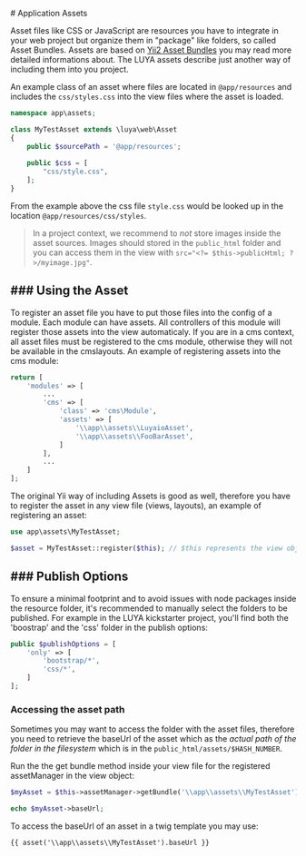 # Application Assets

Asset files like CSS or JavaScript are resources you have to integrate in your web project but organize them in "package" like folders, so called Asset Bundles. Assets are based on [Yii2 Asset Bundles](http://www.yiiframework.com/doc-2.0/guide-structure-assets.html) you may read more detailed informations about. The LUYA assets describe just another way of including them into you project.

An example class of an asset where files are located in `@app/resources` and includes the `css/styles.css` into the view files where the asset is loaded.

```php
namespace app\assets;

class MyTestAsset extends \luya\web\Asset
{
    public $sourcePath = '@app/resources';
    
    public $css = [
        "css/style.css",
    ];
}
```

From the example above the css file `style.css` would be looked up in the location `@app/resources/css/styles`.

> In a project context, we recommend to *not* store images inside the asset sources. Images should stored in the `public_html` folder and you can access them in the view with `src="<?= $this->publicHtml; ?>/myimage.jpg"`.

### Using the Asset
---------------

To register an asset file you have to put those files into the config of a module. Each module can have assets. All controllers of this module will register those assets into the view automaticaly. If you are in a cms context, all asset files must be registered to the cms module, otherwise they will not be available in the cmslayouts. An example of registering assets into the cms module:

```php
return [
	'modules' => [
		...
        'cms' => [
            'class' => 'cms\Module',
            'assets' => [
                '\\app\\assets\\LuyaioAsset',
                '\\app\\assets\\FooBarAsset',
            ]
        ],
		...
	]
];
```

The original Yii way of including Assets is good as well, therefore you have to register the asset in any view file (views, layouts), an example of registering an asset:

```php
use app\assets\MyTestAsset;

$asset = MyTestAsset::register($this); // $this represents the view object
```

### Publish Options
---------------

To ensure a minimal footprint and to avoid issues with node packages inside the resource folder, it's recommended to manually select the folders to be published.
For example in the LUYA kickstarter project, you'll find both the 'boostrap' and the 'css' folder in the publish options:

```php
public $publishOptions = [
    'only' => [
        'bootstrap/*',
        'css/*',
    ]
];
```


### Accessing the asset path

Sometimes you may want to access the folder with the asset files, therefore you need to retrieve the baseUrl of the asset which as the *actual path of the folder in the filesystem* which is in the `public_html/assets/$HASH_NUMBER`.

Run the the get bundle method inside your view file for the registered assetManager in the view object:

```php
$myAsset = $this->assetManager->getBundle('\\app\\assets\\MyTestAsset');

echo $myAsset->baseUrl; 
```

To access the baseUrl of an asset in a twig template you may use:

```
{{ asset('\\app\\assets\\MyTestAsset').baseUrl }}
```